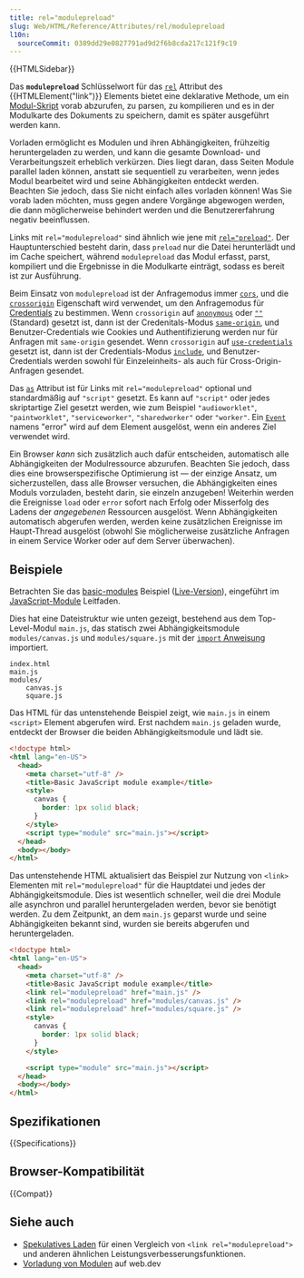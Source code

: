 ```yaml
---
title: rel="modulepreload"
slug: Web/HTML/Reference/Attributes/rel/modulepreload
l10n:
  sourceCommit: 0389dd29e0827791ad9d2f6b8cda217c121f9c19
---
```


{{HTMLSidebar}}

Das **`modulepreload`** Schlüsselwort für das [`rel`](/de/docs/Web/HTML/Reference/Attributes/rel) Attribut des {{HTMLElement("link")}} Elements bietet eine deklarative Methode, um ein [Modul-Skript](/de/docs/Web/JavaScript/Guide/Modules) vorab abzurufen, zu parsen, zu kompilieren und es in der Modulkarte des Dokuments zu speichern, damit es später ausgeführt werden kann.

Vorladen ermöglicht es Modulen und ihren Abhängigkeiten, frühzeitig heruntergeladen zu werden, und kann die gesamte Download- und Verarbeitungszeit erheblich verkürzen. Dies liegt daran, dass Seiten Module parallel laden können, anstatt sie sequentiell zu verarbeiten, wenn jedes Modul bearbeitet wird und seine Abhängigkeiten entdeckt werden. Beachten Sie jedoch, dass Sie nicht einfach alles vorladen können! Was Sie vorab laden möchten, muss gegen andere Vorgänge abgewogen werden, die dann möglicherweise behindert werden und die Benutzererfahrung negativ beeinflussen.

Links mit `rel="modulepreload"` sind ähnlich wie jene mit [`rel="preload"`](/de/docs/Web/HTML/Reference/Attributes/rel/preload). Der Hauptunterschied besteht darin, dass `preload` nur die Datei herunterlädt und im Cache speichert, während `modulepreload` das Modul erfasst, parst, kompiliert und die Ergebnisse in die Modulkarte einträgt, sodass es bereit ist zur Ausführung.

Beim Einsatz von `modulepreload` ist der Anfragemodus immer [`cors`](/de/docs/Web/API/Request/mode#cors), und die [`crossorigin`](/de/docs/Web/HTML/Reference/Attributes/crossorigin) Eigenschaft wird verwendet, um den Anfragemodus für [Credentials](/de/docs/Web/API/Request/credentials) zu bestimmen. Wenn `crossorigin` auf [`anonymous`](/de/docs/Web/HTML/Reference/Attributes/crossorigin#anonymous) oder [`""`](/de/docs/Web/HTML/Reference/Attributes/crossorigin#sect) (Standard) gesetzt ist, dann ist der Credenitals-Modus [`same-origin`](/de/docs/Web/API/Request/credentials#same-origin), und Benutzer-Credentials wie Cookies und Authentifizierung werden nur für Anfragen mit `same-origin` gesendet. Wenn `crossorigin` auf [`use-credentials`](/de/docs/Web/HTML/Reference/Attributes/crossorigin#use-credentials) gesetzt ist, dann ist der Credentials-Modus [`include`](/de/docs/Web/API/Request/credentials#include), und Benutzer-Credentials werden sowohl für Einzeleinheits- als auch für Cross-Origin-Anfragen gesendet.

Das [`as`](/de/docs/Web/HTML/Reference/Elements/link#as) Attribut ist für Links mit `rel="modulepreload"` optional und standardmäßig auf `"script"` gesetzt. Es kann auf `"script"` oder jedes skriptartige Ziel gesetzt werden, wie zum Beispiel `"audioworklet"`, `"paintworklet"`, `"serviceworker"`, `"sharedworker"` oder `"worker"`. Ein [`Event`](/de/docs/Web/API/Event/Event) namens "error" wird auf dem Element ausgelöst, wenn ein anderes Ziel verwendet wird.

Ein Browser _kann_ sich zusätzlich auch dafür entscheiden, automatisch alle Abhängigkeiten der Modulressource abzurufen. Beachten Sie jedoch, dass dies eine browserspezifische Optimierung ist — der einzige Ansatz, um sicherzustellen, dass alle Browser versuchen, die Abhängigkeiten eines Moduls vorzuladen, besteht darin, sie einzeln anzugeben! Weiterhin werden die Ereignisse `load` oder `error` sofort nach Erfolg oder Misserfolg des Ladens der _angegebenen_ Ressourcen ausgelöst. Wenn Abhängigkeiten automatisch abgerufen werden, werden keine zusätzlichen Ereignisse im Haupt-Thread ausgelöst (obwohl Sie möglicherweise zusätzliche Anfragen in einem Service Worker oder auf dem Server überwachen).

## Beispiele

Betrachten Sie das [basic-modules](https://github.com/mdn/js-examples/tree/main/module-examples/basic-modules) Beispiel ([Live-Version](https://mdn.github.io/js-examples/module-examples/basic-modules/)), eingeführt im [JavaScript-Module](/de/docs/Web/JavaScript/Guide/Modules#basic_example_structure) Leitfaden.

Dies hat eine Dateistruktur wie unten gezeigt, bestehend aus dem Top-Level-Modul `main.js`, das statisch zwei Abhängigkeitsmodule `modules/canvas.js` und `modules/square.js` mit der [`import` Anweisung](/de/docs/Web/JavaScript/Reference/Statements/import) importiert.

```plain
index.html
main.js
modules/
    canvas.js
    square.js
```

Das HTML für das untenstehende Beispiel zeigt, wie `main.js` in einem `<script>` Element abgerufen wird. Erst nachdem `main.js` geladen wurde, entdeckt der Browser die beiden Abhängigkeitsmodule und lädt sie.

```html
<!doctype html>
<html lang="en-US">
  <head>
    <meta charset="utf-8" />
    <title>Basic JavaScript module example</title>
    <style>
      canvas {
        border: 1px solid black;
      }
    </style>
    <script type="module" src="main.js"></script>
  </head>
  <body></body>
</html>
```

Das untenstehende HTML aktualisiert das Beispiel zur Nutzung von `<link>` Elementen mit `rel="modulepreload"` für die Hauptdatei und jedes der Abhängigkeitsmodule. Dies ist wesentlich schneller, weil die drei Module alle asynchron und parallel heruntergeladen werden, bevor sie benötigt werden. Zu dem Zeitpunkt, an dem `main.js` geparst wurde und seine Abhängigkeiten bekannt sind, wurden sie bereits abgerufen und heruntergeladen.

```html
<!doctype html>
<html lang="en-US">
  <head>
    <meta charset="utf-8" />
    <title>Basic JavaScript module example</title>
    <link rel="modulepreload" href="main.js" />
    <link rel="modulepreload" href="modules/canvas.js" />
    <link rel="modulepreload" href="modules/square.js" />
    <style>
      canvas {
        border: 1px solid black;
      }
    </style>

    <script type="module" src="main.js"></script>
  </head>
  <body></body>
</html>
```

## Spezifikationen

{{Specifications}}

## Browser-Kompatibilität

{{Compat}}

## Siehe auch

- [Spekulatives Laden](/de/docs/Web/Performance/Guides/Speculative_loading) für einen Vergleich von `<link rel="modulepreload">` und anderen ähnlichen Leistungsverbesserungsfunktionen.
- [Vorladung von Modulen](https://web.dev/articles/modulepreload) auf web.dev
